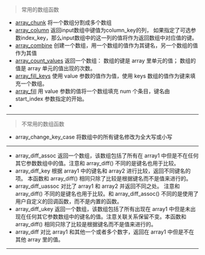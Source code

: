 > 常用的数组函数

- [array_chunk](http://php.net/manual/zh/function.array-chunk.php) 将一个数组分割成多个数组
- [array_column](http://php.net/manual/zh/function.array-column.php) 返回input数组中键值为column_key的列， 如果指定了可选参数index_key，那么input数组中的这一列的值将作为返回数组中对应值的键。
- [array_combine](http://php.net/manual/zh/function.array-combine.php) 创建一个数组，用一个数组的值作为其键名，另一个数组的值作为其值
- [array_count_values](http://php.net/manual/zh/function.array-count-values.php) 返回一个数组： 数组的键是 array 里单元的值； 数组的值是 array 单元的值出现的次数。
- [array_fill_keys](http://php.net/manual/zh/function.array-fill-keys.php) 使用 value 参数的值作为值，使用 keys 数组的值作为键来填充一个数组。
- [array_fill](http://php.net/manual/zh/function.array-fill.php) 用 value 参数的值将一个数组填充 num 个条目，键名由 start_index 参数指定的开始。
- []()





***

> 不常用的数组函数

- array_change_key_case 将数组中的所有键名修改为全大写或小写

***

- array_diff_assoc 返回一个数组，该数组包括了所有在 array1 中但是不在任何其它参数数组中的值。注意和 array_diff() 不同的是键名也用于比较。
- array_diff_key 根据 array1 中的键名和 array2 进行比较，返回不同键名的项。 本函数和 array_diff() 相同只除了比较是根据键名而不是值来进行的。
- array_diff_uassoc 对比了 array1 和 array2 并返回不同之处。 注意和 array_diff() 不同的是键名也用于比较。和 array_diff_assoc() 不同的是使用了用户自定义的回调函数，而不是内置的函数。
- array_diff_ukey 返回一个数组，该数组包括了所有出现在 array1 中但是未出现在任何其它参数数组中的键名的值。注意关联关系保留不变。本函数和 array_diff() 相同只除了比较是根据键名而不是值来进行的。
- array_diff 对比 array1 和其他一个或者多个数字，返回在 array1 中但是不在其他 array 里的值。

***










